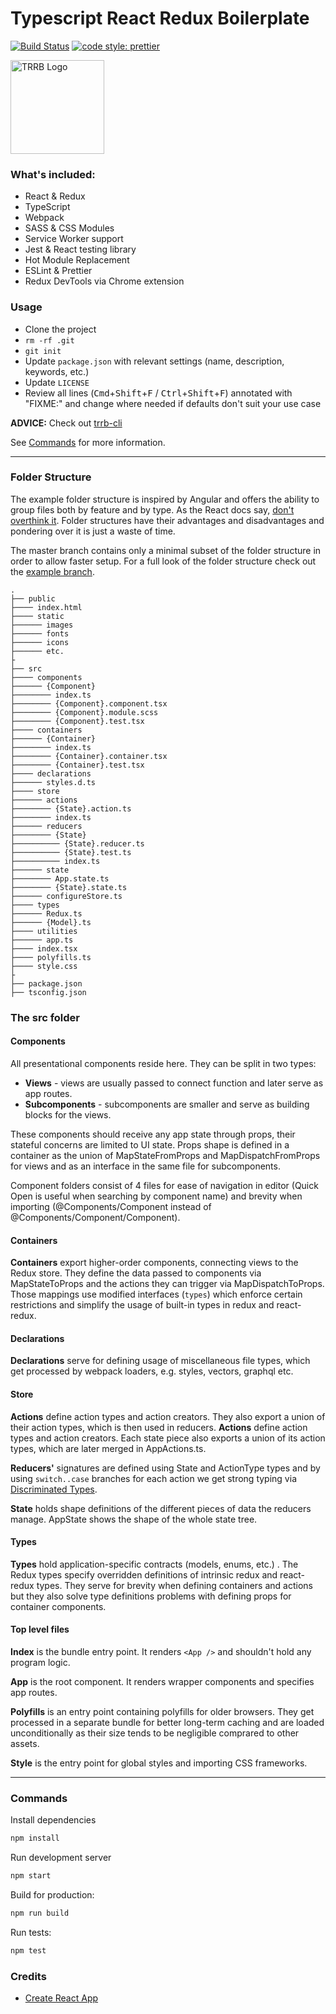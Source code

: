# Typescript React Redux Boilerplate

[![Build Status](https://travis-ci.org/kaykayehnn/typescript-react-redux-boilerplate.svg?branch=master)](https://travis-ci.org/kaykayehnn/typescript-react-redux-boilerplate)
[![code style: prettier](https://img.shields.io/badge/code_style-prettier-ff69b4.svg)](https://github.com/prettier/prettier)

<img src="https://user-images.githubusercontent.com/19822240/52233118-ef9a1900-28c6-11e9-9cb2-a81e9b34df09.png" alt="TRRB Logo" width="150">

### What's included:

- React & Redux
- TypeScript
- Webpack
- SASS & CSS Modules
- Service Worker support
- Jest & React testing library
- Hot Module Replacement
- ESLint & Prettier
- Redux DevTools via Chrome extension

### Usage

- Clone the project
- `rm -rf .git`
- `git init`
- Update `package.json` with relevant settings (name, description, keywords, etc.)
- Update `LICENSE`
- Review all lines (<kbd>Cmd</kbd>+<kbd>Shift</kbd>+<kbd>F</kbd> / <kbd>Ctrl</kbd>+<kbd>Shift</kbd>+<kbd>F</kbd>) annotated with "FIXME:" and change where needed if defaults don't suit your use case

**ADVICE:** Check out [trrb-cli](https://github.com/kayKayEhnn/trrb-cli)

See [Commands](#commands) for more information.

---

### Folder Structure

The example folder structure is inspired by Angular and offers the ability to group files both by feature and by type. As the React docs say, [don't overthink it](https://reactjs.org/docs/faq-structure.html#dont-overthink-it). Folder structures have their advantages and disadvantages and pondering over it is just a waste of time.

The master branch contains only a minimal subset of the folder structure in order to allow faster setup. For a full look of the folder structure check out the [example branch](https://github.com/kayKayEhnn/typescript-react-redux-boilerplate/tree/example).

```
.
├── public
├──── index.html
├──── static
├────── images
├────── fonts
├────── icons
├────── etc.
├
├── src
├──── components
├────── {Component}
├──────── index.ts
├──────── {Component}.component.tsx
├──────── {Component}.module.scss
├──────── {Component}.test.tsx
├──── containers
├────── {Container}
├──────── index.ts
├──────── {Container}.container.tsx
├──────── {Container}.test.tsx
├──── declarations
├────── styles.d.ts
├──── store
├────── actions
├──────── {State}.action.ts
├──────── index.ts
├────── reducers
├──────── {State}
├────────── {State}.reducer.ts
├────────── {State}.test.ts
├────────── index.ts
├────── state
├──────── App.state.ts
├──────── {State}.state.ts
├────── configureStore.ts
├──── types
├────── Redux.ts
├────── {Model}.ts
├──── utilities
├────── app.ts
├──── index.tsx
├──── polyfills.ts
├──── style.css
├
├── package.json
├── tsconfig.json
```

### The src folder

#### Components

All presentational components reside here. They can be split in two types:

- **Views** - views are usually passed to connect function and later serve as app routes.
- **Subcomponents** - subcomponents are smaller and serve as building blocks for the views.

These components should receive any app state through props, their stateful concerns are limited to UI state. Props shape is defined in a container as the union of MapStateFromProps and MapDispatchFromProps for views and as an interface in the same file for subcomponents.

Component folders consist of 4 files for ease of navigation in editor (Quick Open is useful when searching by component name) and brevity when importing (@Components/Component instead of @Components/Component/Component).

#### Containers

**Containers** export higher-order components, connecting views to the Redux store. They define the data passed to components via MapStateToProps and the actions they can trigger via MapDispatchToProps. Those mappings use modified interfaces (`types`) which enforce certain restrictions and simplify the usage of built-in types in redux and react-redux.

#### Declarations

**Declarations** serve for defining usage of miscellaneous file types, which get processed by webpack loaders, e.g. styles, vectors, graphql etc.

#### Store

**Actions** define action types and action creators. They also export a union of their action types, which is then used in reducers.
**Actions** define action types and action creators. Each state piece also exports a union of its action types, which are later merged in AppActions.ts.

**Reducers'** signatures are defined using State and ActionType types and by using `switch..case` branches for each action we get strong typing via [Discriminated Types](https://www.typescriptlang.org/docs/handbook/advanced-types.html#discriminated-unions).

**State** holds shape definitions of the different pieces of data the reducers manage. AppState shows the shape of the whole state tree.

#### Types

**Types** hold application-specific contracts (models, enums, etc.) . The Redux types specify overridden definitions of intrinsic redux and react-redux types. They serve for brevity when defining containers and actions but they also solve type definitions problems with defining props for container components.

#### Top level files

**Index** is the bundle entry point. It renders `<App />` and shouldn't hold any program logic.

**App** is the root component. It renders wrapper components and specifies app routes.

**Polyfills** is an entry point containing polyfills for older browsers. They get processed in a separate bundle for better long-term caching and are loaded unconditionally as their size tends to be negligible comprared to other assets.

**Style** is the entry point for global styles and importing CSS frameworks.

---

### Commands

Install dependencies

```bash
npm install
```

Run development server

```bash
npm start
```

Build for production:

```bash
npm run build
```

Run tests:

```bash
npm test
```

### Credits

- [Create React App](https://github.com/facebook/create-react-app)
